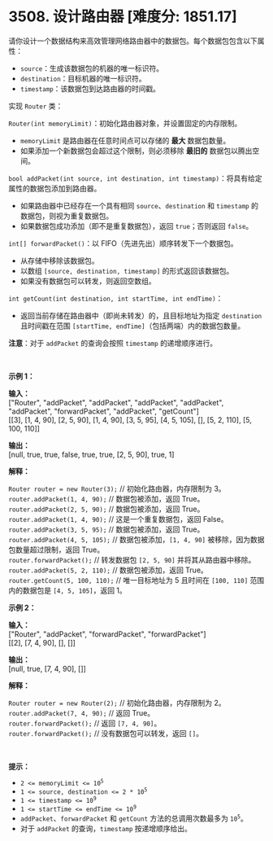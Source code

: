 # 3508. 设计路由器 [难度分: 1851.17]

<p>请你设计一个数据结构来高效管理网络路由器中的数据包。每个数据包包含以下属性：</p>

<ul>
	<li><code>source</code>：生成该数据包的机器的唯一标识符。</li>
	<li><code>destination</code>：目标机器的唯一标识符。</li>
	<li><code>timestamp</code>：该数据包到达路由器的时间戳。</li>
</ul>

<p>实现 <code>Router</code> 类：</p>

<p><code>Router(int memoryLimit)</code>：初始化路由器对象，并设置固定的内存限制。</p>

<ul>
	<li><code>memoryLimit</code> 是路由器在任意时间点可以存储的 <strong>最大</strong> 数据包数量。</li>
	<li>如果添加一个新数据包会超过这个限制，则必须移除 <strong>最旧的</strong> 数据包以腾出空间。</li>
</ul>

<p><code>bool addPacket(int source, int destination, int timestamp)</code>：将具有给定属性的数据包添加到路由器。</p>

<ul>
	<li>如果路由器中已经存在一个具有相同 <code>source</code>、<code>destination</code> 和 <code>timestamp</code> 的数据包，则视为重复数据包。</li>
	<li>如果数据包成功添加（即不是重复数据包），返回 <code>true</code>；否则返回 <code>false</code>。</li>
</ul>

<p><code>int[] forwardPacket()</code>：以 FIFO（先进先出）顺序转发下一个数据包。</p>

<ul>
	<li>从存储中移除该数据包。</li>
	<li>以数组 <code>[source, destination, timestamp]</code> 的形式返回该数据包。</li>
	<li>如果没有数据包可以转发，则返回空数组。</li>
</ul>

<p><code>int getCount(int destination, int startTime, int endTime)</code>：</p>

<ul>
	<li>返回当前存储在路由器中（即尚未转发）的，且目标地址为指定 <code>destination</code> 且时间戳在范围 <code>[startTime, endTime]</code>（包括两端）内的数据包数量。</li>
</ul>

<p><strong>注意</strong>：对于 <code>addPacket</code> 的查询会按照 <code>timestamp</code> 的递增顺序进行。</p>

<p>&nbsp;</p>

<p><strong class="example">示例 1：</strong></p>

<div class="example-block">
<p><strong>输入：</strong><br />
<span class="example-io">["Router", "addPacket", "addPacket", "addPacket", "addPacket", "addPacket", "forwardPacket", "addPacket", "getCount"]<br />
[[3], [1, 4, 90], [2, 5, 90], [1, 4, 90], [3, 5, 95], [4, 5, 105], [], [5, 2, 110], [5, 100, 110]]</span></p>

<p><strong>输出：</strong><br />
<span class="example-io">[null, true, true, false, true, true, [2, 5, 90], true, 1] </span></p>

<p><strong>解释：</strong></p>
<code>Router router = new Router(3);</code> // 初始化路由器，内存限制为 3。<br />
<code>router.addPacket(1, 4, 90);</code> // 数据包被添加，返回 True。<br />
<code>router.addPacket(2, 5, 90);</code> // 数据包被添加，返回 True。<br />
<code>router.addPacket(1, 4, 90);</code> // 这是一个重复数据包，返回 False。<br />
<code>router.addPacket(3, 5, 95);</code> // 数据包被添加，返回 True。<br />
<code>router.addPacket(4, 5, 105);</code> // 数据包被添加，<code>[1, 4, 90]</code> 被移除，因为数据包数量超过限制，返回 True。<br />
<code>router.forwardPacket();</code> // 转发数据包 <code>[2, 5, 90]</code> 并将其从路由器中移除。<br />
<code>router.addPacket(5, 2, 110);</code> // 数据包被添加，返回 True。<br />
<code>router.getCount(5, 100, 110);</code> // 唯一目标地址为 5 且时间在 <code>[100, 110]</code>&nbsp;范围内的数据包是 <code>[4, 5, 105]</code>，返回 1。</div>

<p><strong class="example">示例 2：</strong></p>

<div class="example-block">
<p><strong>输入：</strong><br />
<span class="example-io">["Router", "addPacket", "forwardPacket", "forwardPacket"]<br />
[[2], [7, 4, 90], [], []]</span></p>

<p><strong>输出：</strong><br />
<span class="example-io">[null, true, [7, 4, 90], []] </span></p>

<p><strong>解释：</strong></p>
<code>Router router = new Router(2);</code> // 初始化路由器，内存限制为 2。<br />
<code>router.addPacket(7, 4, 90);</code> // 返回 True。<br />
<code>router.forwardPacket();</code> // 返回 <code>[7, 4, 90]</code>。<br />
<code>router.forwardPacket();</code> // 没有数据包可以转发，返回 <code>[]</code>。</div>

<p>&nbsp;</p>

<p><strong>提示：</strong></p>

<ul>
	<li><code>2 &lt;= memoryLimit &lt;= 10<sup>5</sup></code></li>
	<li><code>1 &lt;= source, destination &lt;= 2 * 10<sup>5</sup></code></li>
	<li><code>1 &lt;= timestamp &lt;= 10<sup>9</sup></code></li>
	<li><code>1 &lt;= startTime &lt;= endTime &lt;= 10<sup>9</sup></code></li>
	<li><code>addPacket</code>、<code>forwardPacket</code> 和 <code>getCount</code> 方法的总调用次数最多为 <code>10<sup>5</sup></code>。</li>
	<li>对于 <code>addPacket</code> 的查询，<code>timestamp</code> 按递增顺序给出。</li>
</ul>
